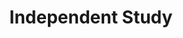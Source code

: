 ---
layout: page_store
id: 15
title: Independent Study
details: 
contributors: 
 - bhavnan
facebookurl: 
permalink: /store/15
image: 15.png
---